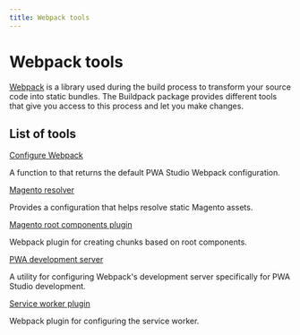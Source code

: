 ```yaml
---
title: Webpack tools
---
```


# Webpack tools

[Webpack][] is a library used during the build process to transform your source code into static bundles.
The Buildpack package provides different tools that give you access to this process and let you make changes.

[webpack]: https://webpack.js.org/

<DiscoverBlock width="100%" slots="heading, link, text"/>

## List of tools

[Configure Webpack](/api/buildpack/webpack/configure/)

A function to that returns the default PWA Studio Webpack configuration.

<DiscoverBlock width="100%" slots="link, text"/>

[Magento resolver](/api/buildpack/webpack/magento-resolver/)

Provides a configuration that helps resolve static Magento assets.

<DiscoverBlock width="100%" slots="link, text"/>

[Magento root components plugin](/api/buildpack/webpack/magento-root-components-plugin/)

Webpack plugin for creating chunks based on root components.

<DiscoverBlock width="100%" slots="link, text"/>

[PWA development server](/api/buildpack/webpack/dev-server/)

A utility for configuring Webpack's development server specifically for PWA Studio development.

<DiscoverBlock width="100%" slots="link, text"/>

[Service worker plugin](/api/buildpack/webpack/service-worker/)

Webpack plugin for configuring the service worker.
